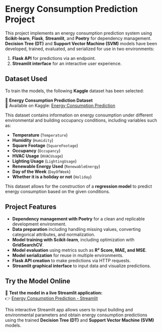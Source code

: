 # **Energy Consumption Prediction Project**

This project implements an energy consumption prediction system using **Scikit-learn**, **Flask**, **Streamlit**, and **Poetry** for dependency management. **Decision Tree (DT)** and **Support Vector Machine (SVM)** models have been developed, trained, evaluated, and serialized for use in two environments:
1. **Flask API** for predictions via an endpoint.
2. **Streamlit interface** for an interactive user experience.

## **Dataset Used**
To train the models, the following **Kaggle** dataset has been selected:

📌 **Energy Consumption Prediction Dataset**  
🔗 Available on Kaggle: [Energy Consumption Prediction](https://www.kaggle.com/datasets/mrsimple07/energy-consumption-prediction)  

This dataset contains information on energy consumption under different environmental and building occupancy conditions, including variables such as:
- **Temperature** (`Temperature`)
- **Humidity** (`Humidity`)
- **Square Footage** (`SquareFootage`)
- **Occupancy** (`Occupancy`)
- **HVAC Usage** (`HVACUsage`)
- **Lighting Usage** (`LightingUsage`)
- **Renewable Energy Used** (`RenewableEnergy`)
- **Day of the Week** (`DayOfWeek`)
- **Whether it is a holiday or not** (`Holiday`)

This dataset allows for the construction of a **regression model** to predict energy consumption based on the given conditions.

## **Project Features**
- **Dependency management with Poetry** for a clean and replicable development environment.
- **Data preparation** including handling missing values, converting categorical attributes, and normalization.
- **Model training with Scikit-learn**, including optimization with **GridSearchCV**.
- **Model evaluation** using metrics such as **R² Score, MAE, and MSE**.
- **Model serialization** for reuse in multiple environments.
- **Flask API creation** to make predictions via HTTP requests.
- **Streamlit graphical interface** to input data and visualize predictions.

## **Try the Model Online**
🔗 **Test the model in a live Streamlit application:**  
👉 [Energy Consumption Prediction - Streamlit](https://energy-consumption-prediction-teftw3zdrbwfadnf63jfxb.streamlit.app/)

This interactive Streamlit app allows users to input building and environmental parameters and obtain energy consumption predictions using the trained **Decision Tree (DT)** and **Support Vector Machine (SVM)** models.
